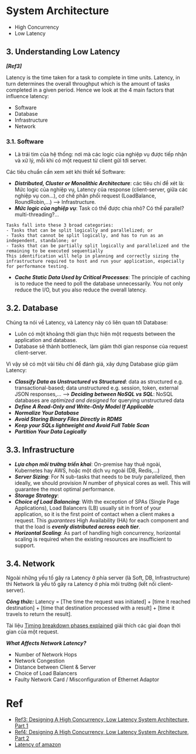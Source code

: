# System Architecture

-  High Concurrency
-  Low Latency

## 3. Understanding Low Latency
***[Ref3]***

Latency is the time taken for a task to complete in time units. 
Latency, in turn determines the overall throughput which is the amount of tasks completed in a given period. Hence we look at the 4 main factors that influence latency:
- Software
- Database
- Infrastructure
- Network

### 3.1. Software
- Là trái tim của hệ thống: nơi mà các logic của nghiệp vụ được tiếp nhận và xử lý, mỗi khi có một request từ client gửi tới server.

Các tiêu chuẩn cần xem xét khi thiết kế Software:
- ***Distributed, Cluster or Monolithic Architecture***: các tiêu chí để xét là: Mức logic của nghiệp vụ, Latency của response (client-server, giữa các nghiệp vụ con...), cơ chế phân phối request (LoadBalance, RoundRobin,...) --> Infrastructure.
- ***Mức logic của nghiệp vụ***: Task có thể được chia nhỏ? Có thể parallel? multi-threading?...

```
Tasks fall into these 3 broad categories:
- Tasks that can be split logically and parallelized; or
- Tasks that cannot be split logically, and has to run as an independent, standalone; or
- Tasks that can be partially split logically and parallelized and the remaining to be executed sequentially
This identification will help in planning and correctly sizing the infrastructure required to host and run your application, especially for performance testing.
```
- ***Cache Static Data Used by Critical Processes***: The principle of caching is to reduce the need to poll the database unnecessarily. You not only reduce the I/O, but you also reduce the overall latency.

## 3.2. Database
Chúng ta nói về Latency, và Latency này có liên quan tới Database:
- Luôn có một khoảng thời gian thực hiện một requests between the application and database.
- Database sẽ thành bottleneck, làm giảm thời gian response của request client-server.

Vì vậy sẽ có một vài tiêu chí để đánh giá, xây dựng Database giúp giảm Latency:
- ***Classify Data as Unstructured vs Structured***: data as structured e.g. transactional-based; data unstructured e.g. session, token, external JSON responses,... --> ***Deciding between NoSQL vs SQL***: NoSQL databases are *optimized and designed* for querying unstructured data
- ***Define A Read-Only and Write-Only Model If Applicable***
- ***Normalize Your Database***
- ***Avoid Storing Binary Files Directly in RDMS***
- ***Keep your SQLs lightweight and Avoid Full Table Scan***
- ***Partition Your Data Logically***

## 3.3. Infrastructure

- ***Lựa chọn môi trường triển khai***: On-premise hay thuê ngoài, Kubernetes hay AWS, hoặc một dịch vụ ngoài (DB, Redis,...)
- ***Server Sizing***: For N sub-tasks that needs to be *truly* parallelized, then ideally, we should provision *N* number of physical cores as well. This will guarantee the most optimal performance.
- ***Storage Strategy***: 
- ***Choice of Load Balancing***: With the exception of SPAs (Single Page Applications), Load Balancers (LB) usually sit in front of your application, so it is the first point of contact when a client makes a request. This *guarantees* High Availability (HA) for each component and that the load is ***evenly distributed across each tier***.
- ***Horizontal Scaling***: As part of handling high concurrency, horizontal scaling is required when the existing resources are insufficient to support.

## 3.4. Network
Ngoài những yếu tố gây ra Latency ở phía server (là Soft, DB, Infrastructure) thì Network là yếu tố gây ra Latency ở phía môi trường (kết nối client-server).

***Công thức:***
Latency = [The time the request was initiated] + [time it reached destination] + [time that destination processed with a result] + [time it travels to return the result].

Tài liệu [Timing breakdown phases explained](https://developer.chrome.com/docs/devtools/network/reference/?utm_source=devtools#timing-explanation) giải thích các giai đoạn thời gian của một request.

***What Affects Network Latency?***
- Number of Network Hops
- Network Congestion
- Distance between Client & Server
- Choice of Load Balancers
- Faulty Network Card / Misconfiguration of Ethernet Adaptor

# Ref

- [Ref3: Designing A High Concurrency, Low Latency System Architecture, Part 1](https://medium.com/@markyangjw/designing-a-high-concurrency-low-latency-system-architecture-part-1-f5f3a5f32e36)
- [Ref4: Designing A High Concurrency, Low Latency System Architecture, Part 2](https://medium.com/@markyangjw/designing-a-high-concurrency-low-latency-system-architecture-part-2-2941d257b8f9)
- [Latency of amazon](https://aws.amazon.com/what-is/latency/)
